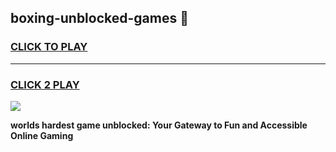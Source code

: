 
## boxing-unblocked-games 👋
<h3>
<a href="https://premium.freeplayer.one?title=boxing-unblocked-games&ref=14F">CLICK TO PLAY</a></h3>
<hr>

<h3>
<a href="https://premium.freeplayer.one?title=boxing-unblocked-games&ref=14F">CLICK 2 PLAY</a>
  
</h3>

<a href="https://premium.freeplayer.one?title=boxing-unblocked-games&ref=12F/"><img src="https://clearcache.store/games.png"></a>


**worlds hardest game unblocked: Your Gateway to Fun and Accessible Online Gaming**
